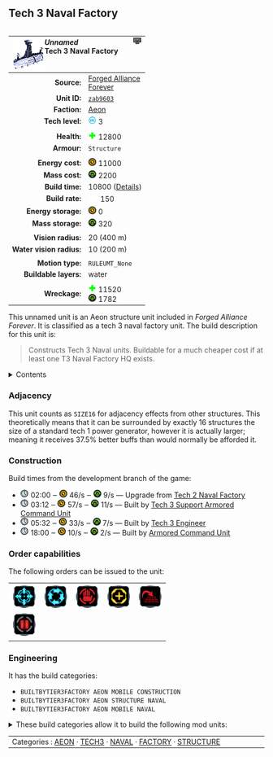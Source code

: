 Tech 3 Naval Factory
----
<table align="right">
    <thead>
        <tr>
            <th align="left" colspan="2">
                <img align="left" src="icons/units/ZAB9603_icon.png" title="The unit icon" /><img align="right" src="icons/strategicicons/icon_factory3_naval_rest.png" title="icon_factory3_naval" /><i>Unnamed</i><br />Tech 3 Naval Factory
            </th>
        </tr>
    </thead>
    <tbody>
        <tr>
            <td align="right"><strong>Source:</strong></td>
            <td><a href="Forged Alliance Forever">Forged Alliance<br />Forever</a></td>
        </tr>
        <tr>
            <td align="right"><strong>Unit ID:</strong></td>
            <td><a href="https://github.com/FAForever/fa/D:/faf-development/fa/units/ZAB9603/ZAB9603_unit.bp"><code>zab9603</code></a></td>
        </tr>
        <tr>
            <td align="right"><strong>Faction:</strong></td>
            <td><a href="_categories.AEON">Aeon</a></td>
        </tr>
        <tr>
            <td align="right"><strong>Tech level:</strong></td>
            <td><img src="icons/T3.png" title="Tech 3" /> 3</td>
        </tr>
        <tr><td align="center" colspan="2"></td></tr>
        <tr>
            <td align="right"><strong>Health:</strong></td>
            <td><img src="icons/health.png" title="Health" /> 12800</td>
        </tr>
        <tr>
            <td align="right"><strong>Armour:</strong></td>
            <td><code>Structure</code></td>
        </tr>
        <tr><td align="center" colspan="2"></td></tr>
        <tr>
            <td align="right"><strong>Energy cost:</strong></td>
            <td><img src="icons/energy.png" title="Energy" /> 11000</td>
        </tr>
        <tr>
            <td align="right"><strong>Mass cost:</strong></td>
            <td><img src="icons/mass.png" title="Mass" /> 2200</td>
        </tr>
        <tr>
            <td align="right"><strong>Build time:</strong></td>
            <td>10800 (<a href="#construction">Details</a>)</td>
        </tr>
        <tr>
            <td align="right"><strong>Build rate:</strong></td>
            <td><img src="icons/build.png" title="Build" /> 150</td>
        </tr>
        <tr>
            <td align="right"><strong>Energy storage:</strong></td>
            <td><img src="icons/energy.png" title="Energy" /> 0</td>
        </tr>
        <tr>
            <td align="right"><strong>Mass storage:</strong></td>
            <td><img src="icons/mass.png" title="Mass" /> 320</td>
        </tr>
        <tr><td align="center" colspan="2"></td></tr>
        <tr>
            <td align="right"><strong>Vision radius:</strong></td>
            <td> <span title="0.40 km, 0.25 mi">20 (400 m)</span></td>
        </tr>
        <tr>
            <td align="right"><strong>Water vision radius:</strong></td>
            <td> <span title="0.20 km, 0.12 mi">10 (200 m)</span></td>
        </tr>
        <tr><td align="center" colspan="2"></td></tr>
        <tr>
            <td align="right"><strong>Motion type:</strong></td>
            <td><code>RULEUMT_None</code></td>
        </tr>
        <tr>
            <td align="right"><strong>Buildable layers:</strong></td>
            <td>water</td>
        </tr>
        <tr><td align="center" colspan="2"></td></tr>
        <tr>
            <td align="right"><strong>Wreckage:</strong></td>
            <td><img src="icons/health.png" title="Health" /> 11520<br /><img src="icons/mass.png" title="Mass" /> 1782</td>
        </tr>
    </tbody>
</table>

This unnamed unit is an Aeon structure unit included in *Forged Alliance Forever*.
It is classified as a tech 3 naval factory unit.
The build description for this unit is:

<blockquote>Constructs Tech 3 Naval units. Buildable for a much cheaper cost if at least one T3 Naval Factory HQ exists.</blockquote>

<details>
<summary>Contents</summary>

1. – <a href="#adjacency">Adjacency</a>
2. – <a href="#construction">Construction</a>
3. – <a href="#order-capabilities">Order capabilities</a>
4. – <a href="#engineering">Engineering</a>
</details>

### Adjacency
This unit counts as `SIZE16` for adjacency effects from other structures. This theoretically means that it can be surrounded by exactly 16 structures the size of a standard tech 1 power generator, however it is actually larger; meaning it receives 37.5% better buffs than would normally be afforded it. 

### Construction
Build times from the development branch of the game:
* <img src="icons/time.png" title="Time" /> 02:00 ‒ <img src="icons/energy.png" title="Energy" /> 46/s ‒ <img src="icons/mass.png" title="Mass" /> 9/s — Upgrade from <a href="ZAB9503">Tech 2 Naval Factory</a>
* <img src="icons/time.png" title="Time" /> 03:12 ‒ <img src="icons/energy.png" title="Energy" /> 57/s ‒ <img src="icons/mass.png" title="Mass" /> 11/s — Built by <a href="UAL0301">Tech 3 Support Armored Command Unit</a>
* <img src="icons/time.png" title="Time" /> 05:32 ‒ <img src="icons/energy.png" title="Energy" /> 33/s ‒ <img src="icons/mass.png" title="Mass" /> 7/s — Built by <a href="UAL0309">Tech 3 Engineer</a>
* <img src="icons/time.png" title="Time" /> 18:00 ‒ <img src="icons/energy.png" title="Energy" /> 10/s ‒ <img src="icons/mass.png" title="Mass" /> 2/s — Built by <a href="UAL0001">Armored Command Unit</a>

### Order capabilities
The following orders can be issued to the unit:
<table>
<td><img float="left" src="icons/orders/move.png" title="Move" /></td>
<td><img float="left" src="icons/orders/patrol.png" title="Patrol" /></td>
<td><img float="left" src="icons/orders/stop.png" title="Stop" /></td>
<td><img float="left" src="icons/orders/guard.png" title="Assist" /></td>
<td><img float="left" src="icons/orders/stand-ground.png" title="Fire State" /></td>
<tr>
<td><img float="left" src="icons/orders/pause.png" title="Pause Construction
Pause/unpause current construction order" /></td>
</table>

### Engineering
It has the build categories:
* <code>BUILTBYTIER3FACTORY AEON MOBILE CONSTRUCTION</code>
* <code>BUILTBYTIER3FACTORY AEON STRUCTURE NAVAL</code>
* <code>BUILTBYTIER3FACTORY AEON MOBILE NAVAL</code>


<details>
<summary>These build categories allow it to build the following mod units:

</summary>

<table>
    <tr>
        <td><img src="icons/T1.png" title="T1" /></td>
        <td><a href="UAL0105"><img src="icons/units/UAL0105_icon.png" title="Tech 1 Engineer" width="64px" /></a></td>
        <td><a href="UAS0203"><img src="icons/units/UAS0203_icon.png" title="Tech 1 Attack Submarine" width="64px" /></a></td>
        <td><a href="UAS0102"><img src="icons/units/UAS0102_icon.png" title="Tech 1 Attack Boat" width="64px" /></a></td>
        <td><a href="UAS0103"><img src="icons/units/UAS0103_icon.png" title="Tech 1 Frigate" width="64px" /></a></td>
    </tr>
    <tr>
        <td><img src="icons/T2.png" title="T2" /></td>
        <td><a href="UAL0208"><img src="icons/units/UAL0208_icon.png" title="Tech 2 Engineer" width="64px" /></a></td>
        <td><a href="XAS0204"><img src="icons/units/XAS0204_icon.png" title="Tech 2 Submarine Hunter" width="64px" /></a></td>
        <td><a href="UAS0201"><img src="icons/units/UAS0201_icon.png" title="Tech 2 Destroyer" width="64px" /></a></td>
        <td><a href="UAS0202"><img src="icons/units/UAS0202_icon.png" title="Tech 2 Cruiser" width="64px" /></a></td>
    </tr>
    <tr>
        <td><img src="icons/T3.png" title="T3" /></td>
        <td><a href="UAL0309"><img src="icons/units/UAL0309_icon.png" title="Tech 3 Engineer" width="64px" /></a></td>
        <td><a href="UAS0304"><img src="icons/units/UAS0304_icon.png" title="Tech 3 Strategic Missile Submarine" width="64px" /></a></td>
        <td><a href="UAS0302"><img src="icons/units/UAS0302_icon.png" title="Tech 3 Battleship" width="64px" /></a></td>
        <td><a href="XAS0306"><img src="icons/units/XAS0306_icon.png" title="Tech 3 Missile Ship" width="64px" /></a></td>
        <td><a href="UAS0303"><img src="icons/units/UAS0303_icon.png" title="Tech 3 Aircraft Carrier" width="64px" /></a></td>
    </tr>
</table>

</details>


<table align="center">
<td width="1215px">Categories : 
<a href="_categories.AEON">AEON</a> · 
<a href="_categories.TECH3">TECH3</a> · 
<a href="_categories.NAVAL">NAVAL</a> · 
<a href="_categories.FACTORY">FACTORY</a> · 
<a href="_categories.STRUCTURE">STRUCTURE</a></td>
</table>
